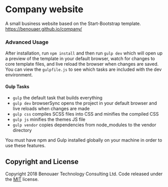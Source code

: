 # Company website
A small business website based on the Start-Bootstrap template. 
https://benouaer.github.io/company/

### Advanced Usage
After installation, run `npm install` and then run `gulp dev` which will open up a preview of the template in your default browser, watch for changes to core template files, and live reload the browser when changes are saved. You can view the `gulpfile.js` to see which tasks are included with the dev environment.

#### Gulp Tasks
- `gulp` the default task that builds everything
- `gulp dev` browserSync opens the project in your default browser and live reloads when changes are made
- `gulp css` compiles SCSS files into CSS and minifies the compiled CSS
- `gulp js` minifies the themes JS file
- `gulp vendor` copies dependencies from node_modules to the vendor directory

You must have npm and Gulp installed globally on your machine in order to use these features.

## Copyright and License

Copyright 2018 Benouaer Technology Consulting Ltd. Code released under the [MIT](https://github.com/BlackrockDigital/startbootstrap-agency/blob/gh-pages/LICENSE) license.
